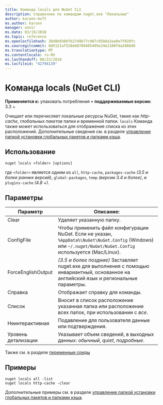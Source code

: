 ```yaml
---
title: Команда locals для NuGet CLI
description: Справочник по командам nuget.exe "Локальные"
author: karann-msft
ms.author: karann
manager: unnir
ms.date: 03/19/2018
ms.topic: reference
ms.openlocfilehash: 38d8b9366fb2749b77c987c950da3aa9e7f029fc
ms.sourcegitcommit: 8d5121af528e68789485405e24e2100fda2868d6
ms.translationtype: MT
ms.contentlocale: ru-RU
ms.lasthandoff: 08/23/2018
ms.locfileid: "42794139"
---
```

# <a name="locals-command-nuget-cli"></a>Команда locals (NuGet CLI)

**Применяется к:** упаковать потребления &bullet; **поддерживаемые версии:** 3.3 +

Очищает или перечисляет локальные ресурсы NuGet, такие как *http-cache*, *глобальных пакетов* папки и временной папки. `locals` Команда также может использоваться для отображения списка из этих расположений. Дополнительные сведения см. в разделе [управление папкой установки глобальных пакетов и папками кэша](../consume-packages/managing-the-global-packages-and-cache-folders.md).

## <a name="usage"></a>Использование

```cli
nuget locals <folder> [options]
```

где `<folder>` является одним из `all`, `http-cache`, `packages-cache` *(3.5 и более ранних версий)*, `global-packages`, `temp` *(версии 3.4 и более)*, и `plugins-cache` *(4.8 +)*.

## <a name="options"></a>Параметры

| Параметр | Описание: |
| --- | --- |
| Clear | Удаляет указанную папку. |
| ConfigFile | Чтобы применить файл конфигурации NuGet. Если не указан, `%AppData%\NuGet\NuGet.Config` (Windows) или `~/.nuget/NuGet/NuGet.Config` используется (Mac/Linux).|
| ForceEnglishOutput | *(3.5 и более поздние)*  Заставляет nuget.exe для выполнения с помощью инвариантный, основанное на английский язык и региональные параметры. |
| Справка | Отображает справку для команды. |
| Список | Вносит в список расположение указанная папка или расположение всех папок, при использовании с *все*. |
| Неинтерактивная | Подавление для пользователя данные или подтверждения. |
| Уровень детализации | Указывает объем сведений, в выходных данных: *обычный*, *quiet*, *подробные*. |

Также см. в разделе [переменные среды](cli-ref-environment-variables.md)

## <a name="examples"></a>Примеры

```cli
nuget locals all -list
nuget locals http-cache -clear
```

Дополнительные примеры см. в разделе [управление папкой установки глобальных пакетов и папками кэша](../consume-packages/managing-the-global-packages-and-cache-folders.md).
